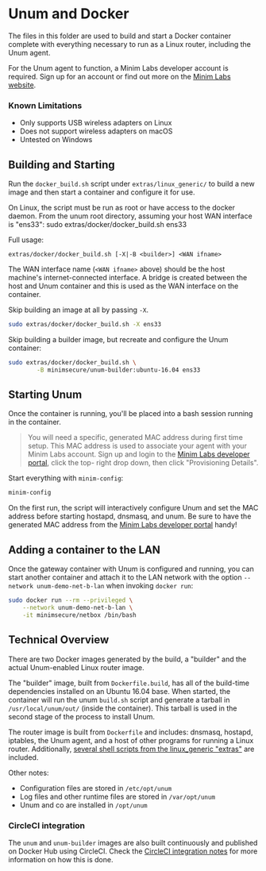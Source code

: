 # Unum and Docker

The files in this folder are used to build and start a Docker container
complete with everything necessary to run as a Linux router, including the
Unum agent.

For the Unum agent to function, a Minim Labs developer account is required.
Sign up for an account or find out more on the [Minim Labs website][1].


### Known Limitations

 - Only supports USB wireless adapters on Linux
 - Does not support wireless adapters on macOS
 - Untested on Windows


## Building and Starting

Run the `docker_build.sh` script under `extras/linux_generic/` to build a
new image and then start a container and configure it for use.

On Linux, the script must be run as root or have access to the docker daemon.
From the unum root directory, assuming your host WAN interface is "ens33":
    sudo extras/docker/docker_build.sh ens33

Full usage:

```
extras/docker/docker_build.sh [-X|-B <builder>] <WAN ifname>
```

The WAN interface name (`<WAN ifname>` above) should be the host machine's
internet-connected interface. A bridge is created between the host and Unum
container and this is used as the WAN interface on the container.

Skip building an image at all by passing `-X`.

```bash
sudo extras/docker/docker_build.sh -X ens33
```

Skip building a builder image, but recreate and configure the Unum container:

```bash
sudo extras/docker/docker_build.sh \
        -B minimsecure/unum-builder:ubuntu-16.04 ens33
```


## Starting Unum

Once the container is running, you'll be placed into a bash session running in
the container. 

> You will need a specific, generated MAC address during first time setup. This
  MAC address is used to associate your agent with your Minim Labs account.
  Sign up and login to the [Minim Labs developer portal][1], click the top-
  right drop down, then click "Provisioning Details".

Start everything with `minim-config`:

```bash
minim-config
```

On the first run, the script will interactively configure Unum and set the
MAC address before starting hostapd, dnsmasq, and unum. Be sure to have the
generated MAC address from the [Minim Labs developer portal][1] handy!

## Adding a container to the LAN

Once the gateway container with Unum is configured and running, you can start 
another container and attach it to the LAN network with the option
`--network unum-demo-net-b-lan` when invoking `docker run`:

```bash
sudo docker run --rm --privileged \
    --network unum-demo-net-b-lan \
    -it minimsecure/netbox /bin/bash
```


## Technical Overview

There are two Docker images generated by the build, a "builder" and the actual
Unum-enabled Linux router image.

The "builder" image, built from `Dockerfile.build`, has all of the build-time
dependencies installed on an Ubuntu 16.04 base. When started, the container
will run the unum `build.sh` script and generate a tarball in
`/usr/local/unum/out/` (inside the container). This tarball is used in the
second stage of the process to install Unum.

The router image is built from `Dockerfile` and includes: dnsmasq, hostapd,
iptables, the Unum agent, and a host of other programs for running a Linux
router. Additionally, [several shell scripts from the linux_generic "extras"][3]
are included.

Other notes:

* Configuration files are stored in `/etc/opt/unum`
* Log files and other runtime files are stored in `/var/opt/unum`
* Unum and co are installed in `/opt/unum`

### CircleCI integration

The `unum` and `unum-builder` images are also built continuously and published
on Docker Hub using CircleCI. Check the [CircleCI integration notes][2] for 
more information on how this is done.

[1]: https://my.minim.co/labs
[2]: ../../.circleci/README-circleci.md
[3]: ../linux_generic/README-linux_extras.md
